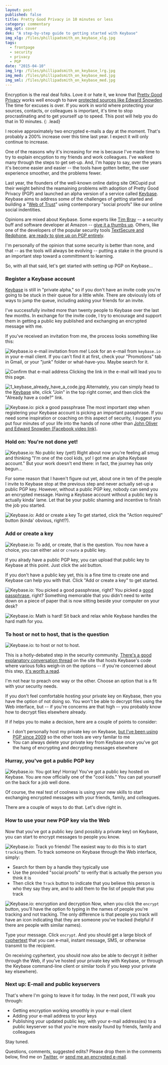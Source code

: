```yaml
---
layout: post
published: false
title: Pretty Good Privacy in 10 minutes or less
category: commentary
img_opt: cover
dek: "A step-by-step guide to getting started with Keybase"
img_xlg: /files/phillipadsmith_on_keybase_xlg.jpg
tags: 
  - frontpage
  - security
  - privacy
  - PGP
date: "2015-04-10"
img_lrg: /files/phillipadsmith_on_keybase_lrg.jpg
img_med: /files/phillipadsmith_on_keybase_med.jpg
img_sml: /files/phillipadsmith_on_keybase_med.jpg
---
```


Encryption is the real deal folks. Love it or hate it, we know that [Pretty Good Privacy](TK) works well enough to have [protected sources like Edward Snowden](TK). The time for excuses is over. If you work in world where protecting your sources, contacts, or colleagues is important, it's time to stop procrastinating and to get yourself up to speed. This post will help you do that in 10 minutes.
{: .lead}

I receive approximately two encrypted e-mails a day at the moment. That's probably a 200% increase over this time last year. I expect it will only continue to increase.

One of the reasons why it's increasing for me is because I've made time to try to explain encyption to my friends and work colleagues. I've walked many through the steps to get set-up. And, I'm happy to say, over the years it's become easier and easier -- the tools have gotten better, the user experience smoother, and the problems fewer.

Last year, the founders of the well-known online dating site OKCupid put their weight behind the reamaining problems with adoption of Pretty Good Privacy (PGP) and launched an alpha version of a service called [Keybase](https://keybase.io/). Keybase aims to address some of the challenges of getting started and building a "[Web of Trust](https://en.wikipedia.org/wiki/Web_of_trust)" using contemporary "social proofs" like our online social indentities.

Opinions are mixed about Keybase. Some experts like [Tim Bray](https://www.tbray.org/) -- a security buff and software developer at Amazon -- [give it a thumbs up](https://www.tbray.org/ongoing/When/201x/2014/03/19/Keybase). Others, like one of the developers of the popular security tools [TextSecure and Redphone](https://whispersystems.org/), [are ready to give up on PGP entirely](http://www.thoughtcrime.org/blog/gpg-and-me/).

I'm personally of the opinion that some security is better than none, and that -- as the tools will always be evolving -- putting a stake in the ground is an important step toward a committment to learning.

So, with all that said, let's get started with setting up PGP on Keybase...

### Register a Keybase account

[Keybase](https://keybase.io/) is still in "private alpha," so if you don't have an invite code you're going to be stuck in their queue for a little while. There are obviously lots of ways to jump the queue, including asking your friends for an invite. 

I've successfully invited more than twenty people to Keybase over the last few months. In exchange for the invite code, I try to encourage and support them in getting a public key published and exchanging an encrypted message with me. 

If you've received an invitation from me, the process looks something like this:

![Keybase.io e-mail invitation from me!]({{site.baseurl}}/files/0_keybase_email_invite.jpg)
Look for an e-mail from `keybase.io` in your e-mail client. If you can't find it at first, check your "Promotions" tab in Gmail, or your "junk" folder or what-have-you. Maybe search for it.

![Confirm that e-mail address]({{site.baseurl}}/files/0_keybase_email_confirm.jpg)
Clicking the link in the e-mail will lead you to this page.

![1_keybase_already_have_a_code.jpg]({{site.baseurl}}/files/1_keybase_already_have_a_code.jpg)
Alternately, you can simply head to the [Keybase](https://keybase.io) site, click "Join" in the top right corner, and then click the "Already have a code?" link.

![Keybase.io: pick a good passphrase]({{site.baseurl}}/files/2_keybase_passphrase.jpg)
The most important step when registering your Keybase account is picking an important passphrase. If you need some inspiration or coaching on this aspect of security, I suggest you put four minutes of your life into the hands of none other than [John Oliver and Edward Snowden (Facebook video link)](https://www.facebook.com/video.php?v=687975607998118&pnref=story).

### Hold on: You're not done yet!

![Keybase.io: No public key (yet!)]({{site.baseurl}}/files/3_keybase_no_public_key.jpg)
Right about now you're feeling all smug and thinking "I'm one of the cool kids, yo! I got me an alpha Keybase account." But your work doesn't end there: in fact, the journey has only begun...

For some reason that I haven't figure out yet, about one in ten of the people I invite to Keybase stop at the previous step and never actually set-up a public PGP key. However, without a public PGP key, nobody can send you an encrypted message. Having a Keybase account without a public key is actually kinda' lame. Let that be your public shaming and incentive to finish the job you started.

![Keybase.io: Add or create a key]({{site.baseurl}}/files/4_keybase_add_a_key.jpg)
To get started, click the "Action required" button (kinda' obvious, right!?).

### Add or create a key

![Keybase.io: To add, or create, that is the question.]({{site.baseurl}}/files/5_keybase_add_or_create_key.jpg)
You now have a choice, you can either `add` or `create` a public key. 

If you alrady have a public PGP key, you can upload that public key to Keybase at this point. Just click the `add` button.

If you don't have a public key yet, this is a fine time to create one and Keybase can help you with that. Click "Add or create a key" to get started.

![Keybase.io: You picked a good passphrase, right?]({{site.baseurl}}/files/6_keybase_passphrase_again.jpg)
You picked a [good passphrase](https://www.facebook.com/video.php?v=687975607998118&pnref=story), right? Something memorable that you didn't need to write down on a piece of paper that is now sitting beside your computer on your desk?

![Keybase.io: Math is hard!]({{site.baseurl}}/files/7_keybase_math_is_hard.jpg)
Sit back and relax while Keybase handles the hard math for you.


### To host or not to host, that is the question

![Keybase.io: to host or not to host.]({{site.baseurl}}/files/8_keybase_host_private_key2.jpg)

This is a hotly-debated step in the security community. [There's a good explanatory conversation thread](https://github.com/keybase/keybase-issues/issues/160) on the site that hosts Keybase's code where various folks weigh-in on the options -- if you're concerned about this step, [it's worth a read](https://github.com/keybase/keybase-issues/issues/160).

I'm not hear to preach one way or the other. Choose an option that is a fit with your security needs.

If you don't feel comfortable hosting your private key on Keybase, then you have the option of not doing so. You won't be able to decrypt files using the Web interface, but -- if you're concerns are that high -- you probably know how to decrypt files elsewhere already.

If if helps you to make a decision, here are a couple of points to consider:
- I don't personally host my private key on Keybase, [but I've been using PGP since 2009](http://pgp.mit.edu/pks/lookup?op=vindex&search=0x518BF15DD63C5D49) so the other tools are very familar to me
- You can always delete your private key from Keybase once you've got the hang of encrypting and decrypting messages elsewhere

### Hurray, you've got a public PGP key

![Keybase.io: You got key!]({{site.baseurl}}/files/10_keybase_published_a_key_yeah.jpg)
Horray! You've got a public key hosted on Keybase. You are now officially one of the "cool kids." You can pat yourself on the back for a job well done.

Of course, the real test of coolness is using your new skills to start exchanging encrypted messages with your friends, family, and colleagues.

There are a couple of ways to do that. Let's dive right in.

### How to use your new PGP key via the Web

Now that you've got a public key (and possibly a private key) on Keybase, you can start to encrypt messages to people you know.

![Keybase.io: Track yo friends!]({{site.baseurl}}/files/12_keybase_track_yo_friends2.jpg)
The easiest way to do this is to start `tracking` them. To track someone on Keybase through the Web interface, simply:
- Search for them by a handle they typically use
- Use the provided "social proofs" to verify that is actually the person you think it is
- Then click the `Track` button to indicate that you believe this person is who they say they are, and to add them to the list of people that you track

![Keybase.io: encryption and decryption]({{site.baseurl}}/files/11_keybase_encrypt_decrypt.jpg)
Now, when you click the `encrypt` button, you'll have the option fo typing in the names of people you're tracking and not tracking. The only difference is that people you track will have an icon indicating that they are someone you've tracked (helpful if there are people with similar names).

Type your message. Click `encrypt`. And you should get a large block of [cyphertext](https://en.wikipedia.org/wiki/Ciphertext) that you can e-mail, instant message, SMS, or otherwise transmit to the recipient.

On receiving cyphertext, you should now also be able to decrypt it (either through the Web, if you've hosted your private key with Keybase, or through the Keybase command-line client or similar tools if you keep your private key elsewhere).

### Next up: E-mail and public keyservers

That's where I'm going to leave it for today. In the next post, I'll walk you through:

- Getting encryption working smoothly in your e-mail client
- Adding your e-mail address to your keys
- Publishing your updated public key, with your e-mail address(es) to a public keyserver so that you're more easily found by friends, family and colleagues

Stay tuned. 

Questions, comments, suggested edits? Please drop them in the comments below, find me on [Twitter](http://twitter.com/phillipadsmith), or [send me an encrypted e-mail](https://keybase.io/phillipadsmith).



